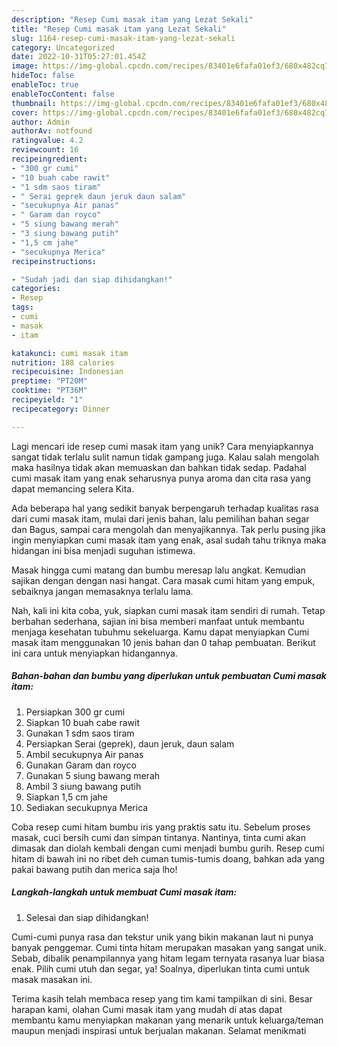 ```yaml
---
description: "Resep Cumi masak itam yang Lezat Sekali"
title: "Resep Cumi masak itam yang Lezat Sekali"
slug: 1164-resep-cumi-masak-itam-yang-lezat-sekali
category: Uncategorized
date: 2022-10-31T05:27:01.454Z
image: https://img-global.cpcdn.com/recipes/83401e6fafa01ef3/680x482cq70/cumi-masak-itam-foto-resep-utama.jpg
hideToc: false
enableToc: true
enableTocContent: false
thumbnail: https://img-global.cpcdn.com/recipes/83401e6fafa01ef3/680x482cq70/cumi-masak-itam-foto-resep-utama.jpg
cover: https://img-global.cpcdn.com/recipes/83401e6fafa01ef3/680x482cq70/cumi-masak-itam-foto-resep-utama.jpg
author: Admin
authorAv: notfound
ratingvalue: 4.2
reviewcount: 16
recipeingredient:
- "300 gr cumi"
- "10 buah cabe rawit"
- "1 sdm saos tiram"
- " Serai geprek daun jeruk daun salam"
- "secukupnya Air panas"
- " Garam dan royco"
- "5 siung bawang merah"
- "3 siung bawang putih"
- "1,5 cm jahe"
- "secukupnya Merica"
recipeinstructions:

- "Sudah jadi dan siap dihidangkan!"
categories:
- Resep
tags:
- cumi
- masak
- itam

katakunci: cumi masak itam 
nutrition: 188 calories
recipecuisine: Indonesian
preptime: "PT20M"
cooktime: "PT36M"
recipeyield: "1"
recipecategory: Dinner

---
```





Lagi mencari ide resep cumi masak itam yang unik? Cara menyiapkannya sangat tidak terlalu sulit namun tidak gampang juga. Kalau salah mengolah maka hasilnya tidak akan memuaskan dan bahkan tidak sedap. Padahal cumi masak itam yang enak seharusnya punya aroma dan cita rasa yang dapat memancing selera Kita.





Ada beberapa hal yang sedikit banyak berpengaruh terhadap kualitas rasa dari cumi masak itam, mulai dari jenis bahan, lalu pemilihan bahan segar dan Bagus, sampai cara mengolah dan menyajikannya. Tak perlu pusing jika ingin menyiapkan cumi masak itam yang enak,      asal sudah tahu triknya maka hidangan ini bisa menjadi suguhan istimewa.














Masak hingga cumi matang dan bumbu meresap lalu angkat. Kemudian sajikan dengan dengan nasi hangat. Cara masak cumi hitam yang empuk, sebaiknya jangan memasaknya terlalu lama.






Nah, kali ini kita coba, yuk, siapkan cumi masak itam sendiri di rumah. Tetap berbahan sederhana, sajian ini bisa memberi manfaat untuk membantu menjaga kesehatan tubuhmu sekeluarga. Kamu dapat menyiapkan Cumi masak itam menggunakan 10 jenis bahan dan 0 tahap pembuatan. Berikut ini cara untuk menyiapkan hidangannya.

<!--inarticleads1-->

##### Bahan-bahan dan bumbu yang diperlukan untuk pembuatan Cumi masak itam:

1. Persiapkan 300 gr cumi
1. Siapkan 10 buah cabe rawit
1. Gunakan 1 sdm saos tiram
1. Persiapkan  Serai (geprek), daun jeruk, daun salam
1. Ambil secukupnya Air panas
1. Gunakan  Garam dan royco
1. Gunakan 5 siung bawang merah
1. Ambil 3 siung bawang putih
1. Siapkan 1,5 cm jahe
1. Sediakan secukupnya Merica


Coba resep cumi hitam bumbu iris yang praktis satu itu. Sebelum proses masak, cuci bersih cumi dan simpan tintanya. Nantinya, tinta cumi akan dimasak dan diolah kembali dengan cumi menjadi bumbu gurih. Resep cumi hitam di bawah ini no ribet deh cuman tumis-tumis doang, bahkan ada yang pakai bawang putih dan merica saja lho! 

<!--inarticleads2-->

##### Langkah-langkah untuk membuat Cumi masak itam:


1. Selesai dan siap dihidangkan!

Cumi-cumi punya rasa dan tekstur unik yang bikin makanan laut ni punya banyak penggemar. Cumi tinta hitam merupakan masakan yang sangat unik. Sebab, dibalik penampilannya yang hitam legam ternyata rasanya luar biasa enak. Pilih cumi utuh dan segar, ya! Soalnya, diperlukan tinta cumi untuk masak masakan ini. 

Terima kasih telah membaca resep yang tim kami tampilkan di sini. Besar harapan kami, olahan Cumi masak itam yang mudah di atas dapat membantu kamu menyiapkan makanan yang menarik untuk keluarga/teman maupun menjadi inspirasi untuk berjualan makanan. Selamat menikmati
